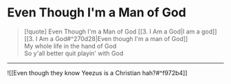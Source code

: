 # Even Though I'm a Man of God

> [!quote] Even Though I'm a Man of God
[[3. I Am a God|I am a god]]  
[[3. I Am a God#^270d28|Even though I'm a man of God]]  
My whole life in the hand of God  
So y'all better quit playin' with God

---

![[Even though they know Yeezus is a Christian hah?#^f972b4]]
